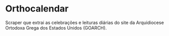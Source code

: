 # Orthocalendar

Scraper que extrai as celebrações e leituras diárias do site da Arquidiocese Ortodoxa Grega dos Estados Unidos (GOARCH).
